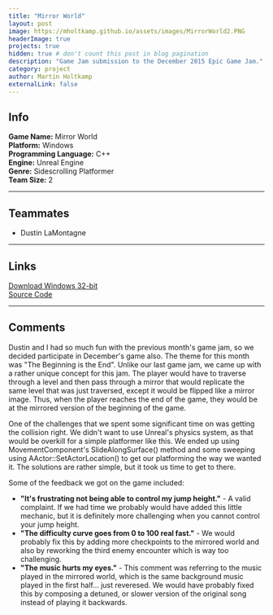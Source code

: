 ```yaml
---
title: "Mirror World"
layout: post
image: https://mholtkamp.github.io/assets/images/MirrorWorld2.PNG
headerImage: true
projects: true
hidden: true # don't count this post in blog pagination
description: "Game Jam submission to the December 2015 Epic Game Jam."
category: project
author: Martin Holtkamp
externalLink: false
---
```


## Info

**Game Name:** Mirror World  
**Platform:** Windows  
**Programming Language:** C++  
**Engine:** Unreal Engine  
**Genre:** Sidescrolling Platformer  
**Team Size:** 2  

---

## Teammates 

* Dustin LaMontagne

---

## Links

[Download Windows 32-bit](https://drive.google.com/open?id=0Bz6zRTgs-_fBdklDUnpVSEJJNXM)  
[Source Code](https://github.com/mholtkamp/mirror)

---

## Comments

Dustin and I had so much fun with the previous month's game jam, so we decided participate in December's game also. The theme for this month was "The Beginning is the End". Unlike our last game jam, we came up with a rather unique concept for this jam. The player would have to traverse through a level and then pass through a mirror that would replicate the same level that was just traversed, except it would be flipped like a mirror image. Thus, when the player reaches the end of the game, they would be at the mirrored version of the beginning of the game. 

One of the challenges that we spent some significant time on was getting the collision right. We didn't want to use Unreal's physics system, as that would be overkill for a simple platformer like this. We ended up using MovementComponent's SlideAlongSurface() method and some sweeping using AActor::SetActorLocation() to get our platforming the way we wanted it. The solutions are rather simple, but it took us time to get to there.

Some of the feedback we got on the game included:  
* **"It's frustrating not being able to control my jump height."** - A valid complaint. If we had time we probably would have added this little mechanic, but it is definitely more challenging when you cannot control your jump height.  
* **"The difficulty curve goes from 0 to 100 real fast."** - We would probably fix this by adding more checkpoints to the mirrored world and also by reworking the third enemy encounter which is way too challenging.  
* **"The music hurts my eyes."** - This comment was referring to the music played in the mirrored world, which is the same background music played in the first half... just reveresed. We would have probably fixed this by composing a detuned, or slower version of the original song instead of playing it backwards.  
